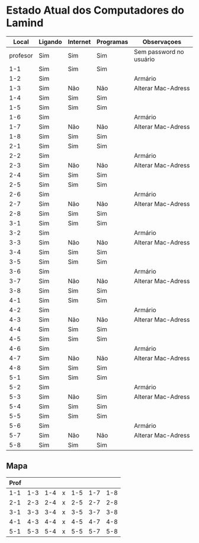 # Estado Atual dos Computadores do Lamind

|Local|Ligando|Internet|Programas|Observaçoes|
|-----|-------|--------|---------|-----------|
|profesor|Sim|Sim|Sim|Sem password no usuário|
|1-1|Sim|Sim|Sim||
|1-2|Sim|||Armário|
|1-3|Sim|Não|Não|Alterar Mac-Adress|
|1-4|Sim|Sim|Sim||
|1-5|Sim|Sim|Sim||
|1-6|Sim|||Armário|
|1-7|Sim|Não|Não|Alterar Mac-Adress|
|1-8|Sim|Sim|Sim||
|2-1|Sim|Sim|Sim||
|2-2|Sim|||Armário|
|2-3|Sim|Não|Não|Alterar Mac-Adress|
|2-4|Sim|Sim|Sim||
|2-5|Sim|Sim|Sim||
|2-6|Sim|||Armário|
|2-7|Sim|Não|Não|Alterar Mac-Adress|
|2-8|Sim|Sim|Sim||
|3-1|Sim|Sim|Sim||
|3-2|Sim|||Armário|
|3-3|Sim|Não|Não|Alterar Mac-Adress|
|3-4|Sim|Sim|Sim||
|3-5|Sim|Sim|Sim||
|3-6|Sim|||Armário|
|3-7|Sim|Não|Não|Alterar Mac-Adress|
|3-8|Sim|Sim|Sim||
|4-1|Sim|Sim|Sim||
|4-2|Sim|||Armário|
|4-3|Sim|Não|Não|Alterar Mac-Adress|
|4-4|Sim|Sim|Sim||
|4-5|Sim|Sim|Sim||
|4-6|Sim|||Armário|
|4-7|Sim|Não|Não|Alterar Mac-Adress|
|4-8|Sim|Sim|Sim||
|5-1|Sim|Sim|Sim||
|5-2|Sim|||Armário|
|5-3|Sim|Não|Sim|Alterar Mac-Adress|
|5-4|Sim|Sim|Sim||
|5-5|Sim|Sim|Sim||
|5-6|Sim|||Armário|
|5-7|Sim|Não|Não|Alterar Mac-Adress|
|5-8|Sim|Sim|Sim|||

## Mapa

|Prof|  |   |   |   |   |   |
|---|---|---|---|---|---|---|
|1-1|1-3|1-4|x|1-5|1-7|1-8|
|2-1|2-3|2-4|x|2-5|2-7|2-8|
|3-1|3-3|3-4|x|3-5|3-7|3-8|
|4-1|4-3|4-4|x|4-5|4-7|4-8|
|5-1|5-3|5-4|x|5-5|5-7|5-8|
